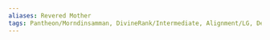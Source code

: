 ```yaml
---
aliases: Revered Mother
tags: Pantheon/Morndinsamman, DivineRank/Intermediate, Alignment/LG, Deity/Domain/Life, Deity/Domain/Light, Deity/Domain/Peace
---
```


